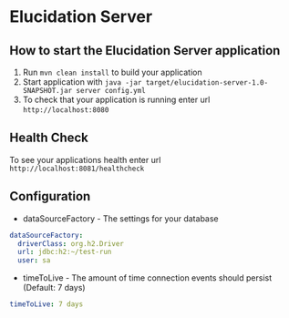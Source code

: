 # Elucidation Server

How to start the Elucidation Server application
---

1. Run `mvn clean install` to build your application
1. Start application with `java -jar target/elucidation-server-1.0-SNAPSHOT.jar server config.yml`
1. To check that your application is running enter url `http://localhost:8080`

Health Check
---

To see your applications health enter url `http://localhost:8081/healthcheck`

Configuration
---

* dataSourceFactory - The settings for your database
```yaml
dataSourceFactory:
  driverClass: org.h2.Driver
  url: jdbc:h2:~/test-run
  user: sa
```
* timeToLive - The amount of time connection events should persist (Default: 7 days)
```yaml
timeToLive: 7 days
```
